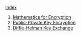 [index](index.md)

1. [Mathematics for Encryption](maths.md)
1. [Public-Private Key Encryption](ppk.md)
1. [Diffie-Helman Key Exchange](diffiehelman.md)
